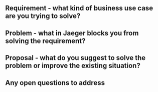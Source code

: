 <!--
Welcome to the Jaeger project! 👋🎉

- Please search for existing issues to avoid creating duplicate bugs/feature requests.
- Please be respectful and considerate of others when commenting on issues.
- Please provide as much information as possible so we all understand the issue.
- If you only have a question, you may get a faster response by asking in
    - our chat room https://gitter.im/jaegertracing/Lobby, or
    - the forum https://groups.google.com/d/forum/jaeger-tracing
    (but please don't double post)
-->

## Requirement - what kind of business use case are you trying to solve?

<!-- required section -->

## Problem - what in Jaeger blocks you from solving the requirement?

<!-- required section -->
<!-- If possible, describe the impact of the problem. -->

## Proposal - what do you suggest to solve the problem or improve the existing situation?

<!-- It's ok if you don't have one. -->

## Any open questions to address

<!-- Questions that should be answered before proceeding with implementation. -->
